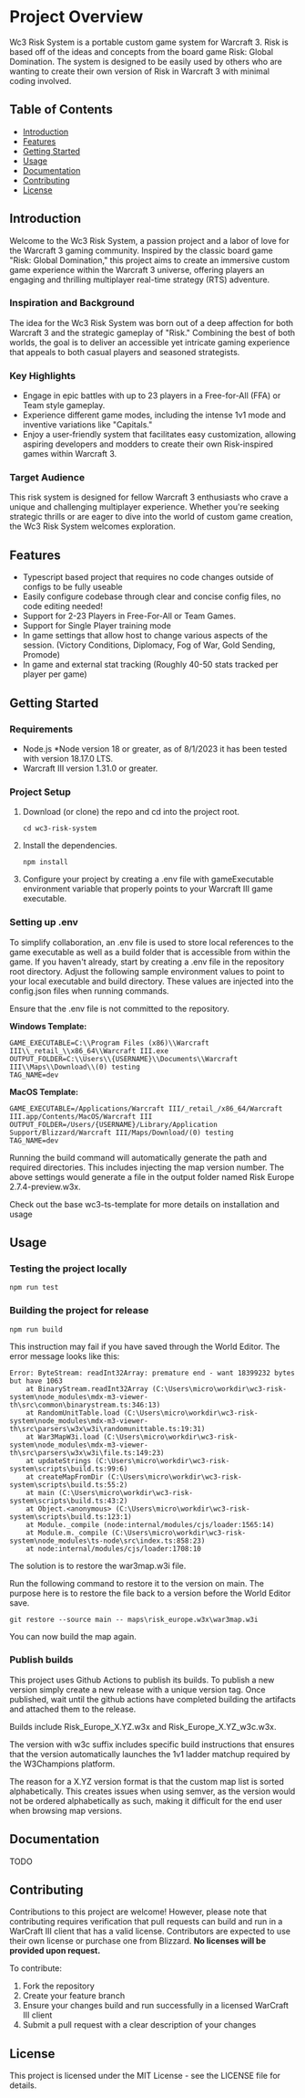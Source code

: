 # Project Overview 
Wc3 Risk System is a portable custom game system for Warcraft 3. Risk is based off of the ideas and concepts from the
board game Risk: Global Domination. The system is designed to be easily used by others who are wanting to create their own version of Risk in Warcraft 3 with minimal coding involved.

## Table of Contents
- [Introduction](#introduction)
- [Features](#features)
- [Getting Started](#getting-started)
- [Usage](#usage)
- [Documentation](#documentation)
- [Contributing](#contributing)
- [License](#license)

## Introduction
Welcome to the Wc3 Risk System, a passion project and a labor of love for the Warcraft 3 gaming community. Inspired by the classic board game "Risk: Global Domination," this project aims to create an immersive custom game experience within the Warcraft 3 universe, offering players an engaging and thrilling multiplayer real-time strategy (RTS) adventure.

### Inspiration and Background
The idea for the Wc3 Risk System was born out of a deep affection for both Warcraft 3 and the strategic gameplay of "Risk." Combining the best of both worlds, the goal is to deliver an accessible yet intricate gaming experience that appeals to both casual players and seasoned strategists.

### Key Highlights

- Engage in epic battles with up to 23 players in a Free-for-All (FFA) or Team style gameplay.
- Experience different game modes, including the intense 1v1 mode and inventive variations like "Capitals."
- Enjoy a user-friendly system that facilitates easy customization, allowing aspiring developers and modders to create their own Risk-inspired games within Warcraft 3.

### Target Audience
This risk system is designed for fellow Warcraft 3 enthusiasts who crave a unique and challenging multiplayer experience. Whether you're seeking strategic thrills or are eager to dive into the world of custom game creation, the Wc3 Risk System welcomes exploration.

## Features
- Typescript based project that requires no code changes outside of configs to be fully useable
- Easily configure codebase through clear and concise config files, no code editing needed!
- Support for 2-23 Players in Free-For-All or Team Games.
- Support for Single Player training mode
- In game settings that allow host to change various aspects of the session. (Victory Conditions, Diplomacy, Fog of War, Gold Sending, Promode)
- In game and external stat tracking (Roughly 40-50 stats tracked per player per game)

## Getting Started
### Requirements

- Node.js *Node version 18 or greater, as of 8/1/2023 it has been tested with version 18.17.0 LTS.
- Warcraft III version 1.31.0 or greater.

### Project Setup

1. Download (or clone) the repo and cd into the project root.
   ```
   cd wc3-risk-system
   ```
2. Install the dependencies.
   ```
   npm install
   ```
3. Configure your project by creating a .env file with gameExecutable environment variable that properly points to your Warcraft III game executable.

### Setting up .env

To simplify collaboration, an .env file is used to store local references to the game executable as well as a build folder that is accessible from within the game. If you haven't already, start by creating a .env file in the repository root directory. Adjust the following sample environment values to point to your local executable and build directory. These values are injected into the config.json files when running commands.

Ensure that the .env file is not committed to the repository.

**Windows Template:**

```
GAME_EXECUTABLE=C:\\Program Files (x86)\\Warcraft III\\_retail_\\x86_64\\Warcraft III.exe
OUTPUT_FOLDER=C:\\Users\\{USERNAME}\\Documents\\Warcraft III\\Maps\\Download\\(0) testing
TAG_NAME=dev
```

**MacOS Template:**

```
GAME_EXECUTABLE=/Applications/Warcraft III/_retail_/x86_64/Warcraft III.app/Contents/MacOS/Warcraft III
OUTPUT_FOLDER=/Users/{USERNAME}/Library/Application Support/Blizzard/Warcraft III/Maps/Download/(0) testing
TAG_NAME=dev
```

Running the build command will automatically generate the path and required directories. This includes injecting the map version number. The above settings would generate a file in the output folder named Risk Europe 2.7.4-preview.w3x.

Check out the base wc3-ts-template for more details on installation and usage

## Usage
### Testing the project locally

```
npm run test
```

### Building the project for release

```
npm run build
```

This instruction may fail if you have saved through the World Editor. The error message looks like this:

```
Error: ByteStream: readInt32Array: premature end - want 18399232 bytes but have 1063
    at BinaryStream.readInt32Array (C:\Users\micro\workdir\wc3-risk-system\node_modules\mdx-m3-viewer-th\src\common\binarystream.ts:346:13)
    at RandomUnitTable.load (C:\Users\micro\workdir\wc3-risk-system\node_modules\mdx-m3-viewer-th\src\parsers\w3x\w3i\randomunittable.ts:19:31)
    at War3MapW3i.load (C:\Users\micro\workdir\wc3-risk-system\node_modules\mdx-m3-viewer-th\src\parsers\w3x\w3i\file.ts:149:23)
    at updateStrings (C:\Users\micro\workdir\wc3-risk-system\scripts\build.ts:99:6)
    at createMapFromDir (C:\Users\micro\workdir\wc3-risk-system\scripts\build.ts:55:2)
    at main (C:\Users\micro\workdir\wc3-risk-system\scripts\build.ts:43:2)
    at Object.<anonymous> (C:\Users\micro\workdir\wc3-risk-system\scripts\build.ts:123:1)
    at Module._compile (node:internal/modules/cjs/loader:1565:14)
    at Module.m._compile (C:\Users\micro\workdir\wc3-risk-system\node_modules\ts-node\src\index.ts:858:23)
    at node:internal/modules/cjs/loader:1708:10
```

The solution is to restore the war3map.w3i file.

Run the following command to restore it to the version on main. The purpose here is to restore the file back to a version before the World Editor save.

```
git restore --source main -- maps\risk_europe.w3x\war3map.w3i
```

You can now build the map again.

### Publish builds
This project uses Github Actions to publish its builds. To publish a new version simply create a new release with a unique version tag. Once published, wait until the github actions have completed building the artifacts and attached them to the release.

Builds include Risk_Europe_X.YZ.w3x and Risk_Europe_X.YZ_w3c.w3x.

The version with w3c suffix includes specific build instructions that ensures that the version automatically launches the 1v1 ladder matchup required by the W3Champions platform.

The reason for a X.YZ version format is that the custom map list is sorted alphabetically. This creates issues when using semver, as the version would not be ordered alphabetically as such, making it difficult for the end user when browsing map versions.

## Documentation
TODO

## Contributing

Contributions to this project are welcome! However, please note that contributing requires verification that pull requests can build and run in a WarCraft III client that has a valid license. Contributors are expected to use their own license or purchase one from Blizzard. **No licenses will be provided upon request.**

To contribute:
1. Fork the repository
2. Create your feature branch
3. Ensure your changes build and run successfully in a licensed WarCraft III client
4. Submit a pull request with a clear description of your changes

## License
This project is licensed under the MIT License - see the LICENSE file for details.